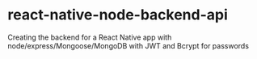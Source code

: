# react-native-node-backend-api
Creating the backend for a React Native app with node/express/Mongoose/MongoDB with JWT and Bcrypt for passwords
